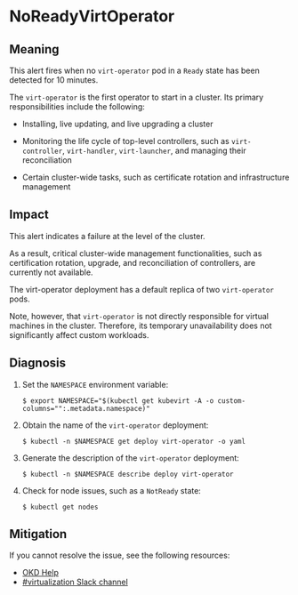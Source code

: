 <!-- Edited by Jiří Herrmann, 7 Nov 2022 -->

# NoReadyVirtOperator 

## Meaning

This alert fires when no `virt-operator` pod in a `Ready` state has been detected for 10 minutes.

The `virt-operator` is the first operator to start in a cluster. Its primary responsibilities include the following: 

- Installing, live updating, and live upgrading a cluster

- Monitoring the life cycle of top-level controllers, such as `virt-controller`, `virt-handler`, `virt-launcher`, and managing their reconciliation

- Certain cluster-wide tasks, such as certificate rotation and infrastructure management

## Impact 

This alert indicates a failure at the level of the cluster. 

As a result, critical cluster-wide management functionalities, such as certification rotation, upgrade, and reconciliation of controllers, are currently not available.

The virt-operator deployment has a default replica of two `virt-operator` pods.

Note, however, that `virt-operator` is not directly responsible for virtual machines in the cluster. Therefore, its temporary unavailability does not significantly affect custom workloads.

## Diagnosis


1. Set the `NAMESPACE` environment variable:
    ```
    $ export NAMESPACE="$(kubectl get kubevirt -A -o custom-columns="":.metadata.namespace)"
    ```

2. Obtain the name of the `virt-operator` deployment:
    ```
    $ kubectl -n $NAMESPACE get deploy virt-operator -o yaml
    ```

3. Generate the description of the `virt-operator` deployment:
    ```
    $ kubectl -n $NAMESPACE describe deploy virt-operator
    ```

4. Check for node issues, such as a `NotReady` state:
    ```
    $ kubectl get nodes
    ```

## Mitigation

<!--DS: If you cannot resolve the issue, log in to the link:https://access.redhat.com[Customer Portal] and open a support case, attaching the artifacts gathered during the Diagnosis procedure.-->
<!--USstart-->
If you cannot resolve the issue, see the following resources:

- [OKD Help](https://www.okd.io/help/)
- [#virtualization Slack channel](https://kubernetes.slack.com/channels/virtualization)
<!--USend-->